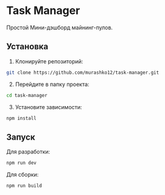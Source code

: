 # Task Manager

Простой Мини-дэшборд майнинг-пулов.

## Установка

1. Клонируйте репозиторий:
```bash
git clone https://github.com/murashko12/task-manager.git
```

2. Перейдите в папку проекта:
```bash
cd task-manager
```

3. Установите зависимости:
```bash
npm install
```

## Запуск

Для разработки:
```bash
npm run dev
```

Для сборки:
```bash
npm run build
```
